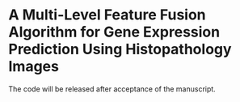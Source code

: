# A Multi-Level Feature Fusion Algorithm for Gene Expression Prediction Using Histopathology Images
The code will be released after acceptance of the manuscript.
